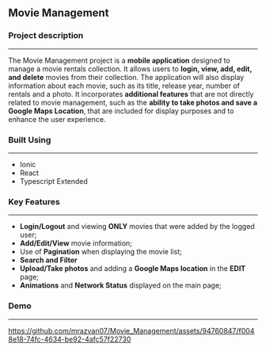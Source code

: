 ## Movie Management

### Project description
---
The Movie Management project is a **mobile application** designed to manage a movie rentals collection. It allows users to **login, view, add, edit, and delete** movies from their collection. The application will also display information about each movie, such as its title, release year, number of rentals and a photo. It incorporates **additional features** that are not directly related to movie management, such as the **ability to take photos and save a Google Maps Location**, that are included for display purposes and to enhance the user experience.


### Built Using 
---

* Ionic
* React
* Typescript Extended

### Key Features
---

* **Login/Logout** and viewing **ONLY** movies that were added by the logged user;
* **Add/Edit/View** movie information;
* Use of **Pagination** when displaying the movie list;
* **Search and Filter**
* **Upload/Take photos** and adding a **Google Maps location** in the **EDIT** page;
* **Animations** and **Network Status** displayed on the main page; 

### Demo
---

https://github.com/mrazvan07/Movie_Management/assets/94760847/f0048e18-74fc-4634-be92-4afc57f22730

